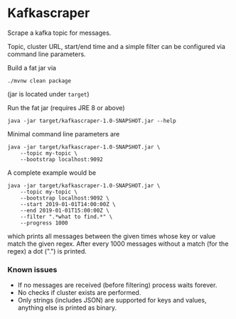 # Kafkascraper

Scrape a kafka topic for messages.

Topic, cluster URL, start/end time and a simple filter can 
be configured via command line parameters.

Build a fat jar via
```
./mvnw clean package
```
(jar is located under `target`)

Run the fat jar (requires JRE 8 or above)
```
java -jar target/kafkascraper-1.0-SNAPSHOT.jar --help
```

Minimal command line parameters are
```
java -jar target/kafkascraper-1.0-SNAPSHOT.jar \
    --topic my-topic \
    --bootstrap localhost:9092
```

A complete example would be
```
java -jar target/kafkascraper-1.0-SNAPSHOT.jar \
    --topic my-topic \
    --bootstrap localhost:9092 \
    --start 2019-01-01T14:00:00Z \
    --end 2019-01-01T15:00:00Z \
    --filter ".*what to find.*" \
    --progress 1000
```
which prints all messages between the given times whose key or value 
match the given regex. After every 1000 messages without a match (for the regex)
a dot (".") is printed.

### Known issues

* If no messages are received (before filtering) process waits forever.
* No checks if cluster exists are performed.
* Only strings (includes JSON) are supported for keys and values, anything else is printed as binary.